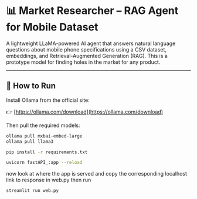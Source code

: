 # 📊 Market Researcher – RAG Agent for Mobile Dataset

A lightweight LLaMA-powered AI agent that answers natural language questions about mobile phone specifications using a CSV dataset, embeddings, and Retrieval-Augmented Generation (RAG). This is a prototype model for finding holes in the market for any product.

---

## 🚀 How to Run

Install Ollama from the official site:

👉 [https://ollama.com/download](https://ollama.com/download)

Then pull the required models:

```bash
ollama pull mxbai-embed-large
ollama pull llama3

pip install -r requirements.txt

uvicorn fastAPI_:app --reload

```

now look at where the app is served and copy the corresponding localhost link to response in web.py
then run

```bash
streamlit run web.py
```
